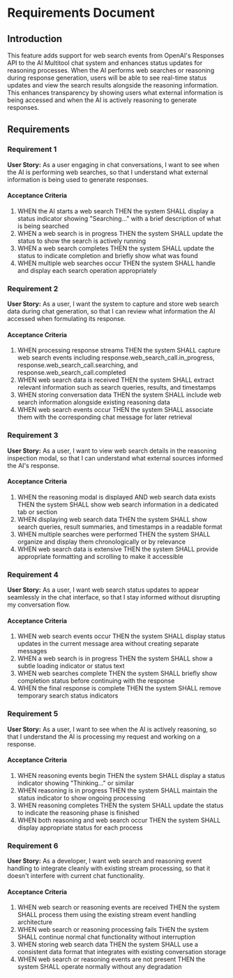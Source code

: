 # Requirements Document

## Introduction

This feature adds support for web search events from OpenAI's Responses API to the AI Multitool chat system and enhances status updates for reasoning processes. When the AI performs web searches or reasoning during response generation, users will be able to see real-time status updates and view the search results alongside the reasoning information. This enhances transparency by showing users what external information is being accessed and when the AI is actively reasoning to generate responses.

## Requirements

### Requirement 1

**User Story:** As a user engaging in chat conversations, I want to see when the AI is performing web searches, so that I understand what external information is being used to generate responses.

#### Acceptance Criteria

1. WHEN the AI starts a web search THEN the system SHALL display a status indicator showing "Searching..." with a brief description of what is being searched
2. WHEN a web search is in progress THEN the system SHALL update the status to show the search is actively running
3. WHEN a web search completes THEN the system SHALL update the status to indicate completion and briefly show what was found
4. WHEN multiple web searches occur THEN the system SHALL handle and display each search operation appropriately

### Requirement 2

**User Story:** As a user, I want the system to capture and store web search data during chat generation, so that I can review what information the AI accessed when formulating its response.

#### Acceptance Criteria

1. WHEN processing response streams THEN the system SHALL capture web search events including response.web_search_call.in_progress, response.web_search_call.searching, and response.web_search_call.completed
2. WHEN web search data is received THEN the system SHALL extract relevant information such as search queries, results, and timestamps
3. WHEN storing conversation data THEN the system SHALL include web search information alongside existing reasoning data
4. WHEN web search events occur THEN the system SHALL associate them with the corresponding chat message for later retrieval

### Requirement 3

**User Story:** As a user, I want to view web search details in the reasoning inspection modal, so that I can understand what external sources informed the AI's response.

#### Acceptance Criteria

1. WHEN the reasoning modal is displayed AND web search data exists THEN the system SHALL show web search information in a dedicated tab or section
2. WHEN displaying web search data THEN the system SHALL show search queries, result summaries, and timestamps in a readable format
3. WHEN multiple searches were performed THEN the system SHALL organize and display them chronologically or by relevance
4. WHEN web search data is extensive THEN the system SHALL provide appropriate formatting and scrolling to make it accessible

### Requirement 4

**User Story:** As a user, I want web search status updates to appear seamlessly in the chat interface, so that I stay informed without disrupting my conversation flow.

#### Acceptance Criteria

1. WHEN web search events occur THEN the system SHALL display status updates in the current message area without creating separate messages
2. WHEN a web search is in progress THEN the system SHALL show a subtle loading indicator or status text
3. WHEN web searches complete THEN the system SHALL briefly show completion status before continuing with the response
4. WHEN the final response is complete THEN the system SHALL remove temporary search status indicators

### Requirement 5

**User Story:** As a user, I want to see when the AI is actively reasoning, so that I understand the AI is processing my request and working on a response.

#### Acceptance Criteria

1. WHEN reasoning events begin THEN the system SHALL display a status indicator showing "Thinking..." or similar
2. WHEN reasoning is in progress THEN the system SHALL maintain the status indicator to show ongoing processing
3. WHEN reasoning completes THEN the system SHALL update the status to indicate the reasoning phase is finished
4. WHEN both reasoning and web search occur THEN the system SHALL display appropriate status for each process

### Requirement 6

**User Story:** As a developer, I want web search and reasoning event handling to integrate cleanly with existing stream processing, so that it doesn't interfere with current chat functionality.

#### Acceptance Criteria

1. WHEN web search or reasoning events are received THEN the system SHALL process them using the existing stream event handling architecture
2. WHEN web search or reasoning processing fails THEN the system SHALL continue normal chat functionality without interruption
3. WHEN storing web search data THEN the system SHALL use a consistent data format that integrates with existing conversation storage
4. WHEN web search or reasoning events are not present THEN the system SHALL operate normally without any degradation